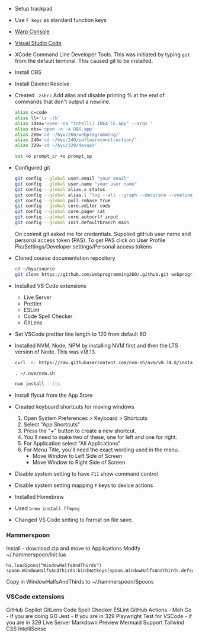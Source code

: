 - Setup trackpad
- Use `F keys` as standard function keys
- [Warp Console](https://app.warp.dev/get_warp)
- [Visual Studio Code](https://code.visualstudio.com/download)
- XCode Command Line Developer Tools. This was initiated by typing `git` from the default terminal. This caused git to be installed.
- Install OBS
- Install Davinci Resolve
- Created `.zshrc` Add alias and disable printing % at the end of commands that don't output a newline.

  ```sh
  alias c=code
  alias ll='ls -lh'
  alias idea='open -na "IntelliJ IDEA CE.app" --args '
  alias obs='open -n -a OBS.app'
  alias 260='cd ~/byu/260/webprogramming/'
  alias 240='cd ~/byu/240/softwareconstruction/'
  alias 329='cd ~/byu/329/devops'

  set +o prompt_cr +o prompt_sp
  ```

- Configured git
  ```sh
  git config --global user.email "your email"
  git config --global user.name "your user name"
  git config --global alias.s status
  git config --global alias.l "log --all --graph --decorate --oneline --pretty=format:'%C(bold red)%d%Creset %cr %C(bold yellow)%h%Creset - %C(green)%an%Creset %s' -20"
  git config --global pull.rebase true
  git config --global core.editor code
  git config --global core.pager cat
  git config --global core.autocrlf input
  git config --global init.defaultbranch main
  ```
  On commit git asked me for credentials. Supplied gitHub user name and personal access token (PAS). To get PAS click on User Profile Pic/Settings/Developer settings/Personal access tokens
- Cloned course documentation repository
  ```sh
  cd ~/byu/source
  git clone https://github.com/webprogramming260/.github.git webprogramming260
  ```
- Installed VS Code extensions
  - Live Server
  - Prettier
  - ESLint
  - Code Spell Checker
  - GitLens
- Set VSCode prettier line length to 120 from default 80
- Installed NVM, Node, NPM by installing NVM first and then the LTS version of Node. This was v18.13.

  ```sh
  curl -o- https://raw.githubusercontent.com/nvm-sh/nvm/v0.34.0/install.sh | bash

  . ~/.nvm/nvm.sh

  nvm install --lts
  ```

- Install flycut from the App Store
- Created keyboard shortcuts for moving windows
  1. Open System Preferences > Keyboard > Shortcuts
  1. Select "App Shortcuts"
  1. Press the "+" button to create a new shortcut.
  1. You'll need to make two of these, one for left and one for right.
  1. For Application select "All Applications"
  1. For Menu Title, you'll need the exact wording used in the menu.
     - Move Window to Left Side of Screen
     - Move Window to Right Side of Screen
- Disable system setting to have `F11` show command control
- Disable system setting mapping `F` keys to device actions
- Installed Homebrew
- Used `brew install ffmpeg`
- Changed VS Code setting to format on file save.

### Hammerspoon

Install - download zip and move to Applications
Modify ~/.hammerspoon/init.lua

```
hs.loadSpoon("WindowHalfsAndThirds")
spoon.WindowHalfsAndThirds:bindHotkeys(spoon.WindowHalfsAndThirds.defaultHotkeys)
```

Copy in WindowHalfsAndThirds to ~/.hammerspoon/Spoons

### VSCode extensions

GitHub Copilot
GitLens
Code Spell Checker
ESLint
GitHub Actions - Meh
Go - If you are doing GO
Jest - If you are in 329
Playwright Test for VSCode - If you are in 329
Live Server
Markdown Preview Mermaid Support
Tailwind CSS IntelliSense
